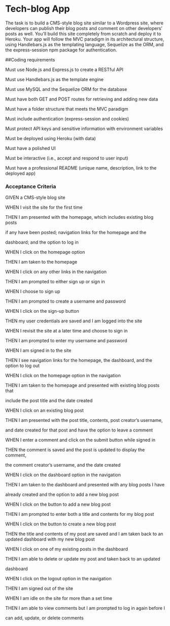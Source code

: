 # Tech-blog App

The task is to build a CMS-style blog site similar to a Wordpress site, where developers can publish their blog posts and comment on other developers’ posts as well. You’ll build this site completely from scratch and deploy it to Heroku. Your app will follow the MVC paradigm in its architectural structure, using Handlebars.js as the templating language, Sequelize as the ORM, and the express-session npm package for authentication.




##Coding requirements

Must use Node.js and Express.js to create a RESTful API

Must use Handlebars.js as the template engine

Must use MySQL and the Sequelize ORM for the database

Must have both GET and POST routes for retrieving and adding new data


Must have a folder structure that meets the MVC paradigm

Must include authentication (express-session and cookies) 

Must protect API keys and sensitive information with environment variables

Must be deployed using Heroku (with data)

Must have a polished UI

Must be interactive (i.e., accept and respond to user input)

Must have a professional README (unique name, description, link to the deployed app)



### Acceptance Criteria

GIVEN a CMS-style blog site

WHEN I visit the site for the first time

THEN I am presented with the homepage, which includes existing blog posts

if any have been posted; navigation links for the homepage and the

dashboard; and the option to log in

WHEN I click on the homepage option

THEN I am taken to the homepage

WHEN I click on any other links in the navigation

THEN I am prompted to either sign up or sign in

WHEN I choose to sign up

THEN I am prompted to create a username and password

WHEN I click on the sign-up button

THEN my user credentials are saved and I am logged into the site

WHEN I revisit the site at a later time and choose to sign in

THEN I am prompted to enter my username and password

WHEN I am signed in to the site

THEN I see navigation links for the homepage, the dashboard, and the option
to log out

WHEN I click on the homepage option in the navigation

THEN I am taken to the homepage and presented with existing blog posts that

include the post title and the date created

WHEN I click on an existing blog post

THEN I am presented with the post title, contents, post creator’s username,
 
and date created for that post and have the option to leave a comment

WHEN I enter a comment and click on the submit button while signed in

THEN the comment is saved and the post is updated to display the comment,

the comment creator’s username, and the date created

WHEN I click on the dashboard option in the navigation

THEN I am taken to the dashboard and presented with any blog posts I have

already created and the option to add a new blog post

WHEN I click on the button to add a new blog post

THEN I am prompted to enter both a title and contents for my blog post

WHEN I click on the button to create a new blog post

THEN the title and contents of my post are saved and I am taken back to an
 updated dashboard with my new blog post

WHEN I click on one of my existing posts in the dashboard

THEN I am able to delete or update my post and taken back to an updated
 
dashboard

WHEN I click on the logout option in the navigation

THEN I am signed out of the site

WHEN I am idle on the site for more than a set time

THEN I am able to view comments but I am prompted to log in again before I

can add, update, or delete comments
